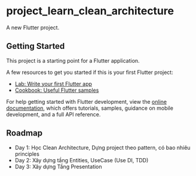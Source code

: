 # project_learn_clean_architecture

A new Flutter project.

## Getting Started

This project is a starting point for a Flutter application.

A few resources to get you started if this is your first Flutter project:

- [Lab: Write your first Flutter app](https://docs.flutter.dev/get-started/codelab)
- [Cookbook: Useful Flutter samples](https://docs.flutter.dev/cookbook)

For help getting started with Flutter development, view the
[online documentation](https://docs.flutter.dev/), which offers tutorials,
samples, guidance on mobile development, and a full API reference.


## Roadmap

- Day 1: Học Clean Architecture, Dựng project theo pattern, có bao nhiêu principles
- Day 2: Xây dựng tầng Entities, UseCase (Use DI, TDD)
- Day 3: Xây dựng Tầng Presentation